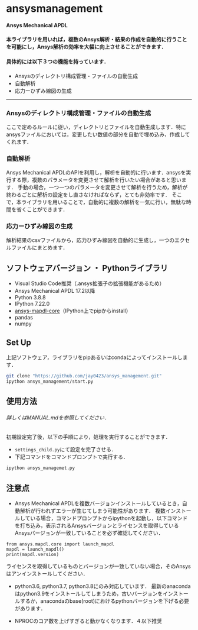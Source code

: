 # ansysmanagement

#### Ansys Mechanical APDL
#### 本ライブラリを用いれば，複数のAnsys解析・結果の作成を自動的に行うことを可能にし，Ansys解析の効率を大幅に向上させることができます．
#### 具体的には以下３つの機能を持っています．
  - Ansysのディレクトリ構成管理・ファイルの自動生成
  - 自動解析
  - 応力ーひずみ線図の生成

---

### Ansysのディレクトリ構成管理・ファイルの自動生成
  ここで定めるルールに従い，ディレクトリとファイルを自動生成します．特にansysファイルにおいては，変更したい数値の部分を自動で埋め込み，作成してくれます．


### 自動解析
  Ansys Mechanical APDLのAPIを利用し，解析を自動的に行います．ansysを実行する際，複数のパラメータを変更させて解析を行いたい場合があると思います．
  手動の場合，一つ一つのパラメータを変更させて解析を行うため，解析が終わるごとに解析の設定をし直さなければならず，とても非効率です．
  そこで，本ライブラリを用いることで，自動的に複数の解析を一気に行い，無駄な時間を省くことができます．


### 応力ーひずみ線図の生成
  解析結果のcsvファイルから，応力ひずみ線図を自動的に生成し，一つのエクセルファイルにまとめます．


## ソフトウェアバージョン ・ Pythonライブラリ
  - Visual Studio Code推奨（.ansys拡張子の拡張機能があるため）
  - Ansys Mechanical APDL 17.2以降
  - Python 3.8.8
  - IPython 7.22.0
  - [ansys-mapdl-core](https://mapdldocs.pyansys.com/getting_started/running_mapdl.html)（IPython上でpipからinstall）
  - pandas
  - numpy


## Set Up
上記ソフトウェア，ライブラリをpipあるいはcondaによってインストールします．
```bash
git clone "https://github.com/jay0423/ansys_management.git"
ipython ansys_management/start.py
```


## 使用方法
###### 詳しくはMANUAL.mdを参照してください．
初期設定完了後，以下の手順により，処理を実行することができます．
  - ```settings_child.py```にて設定を完了させる．
  - 下記コマンドをコマンドプロンプトで実行する．
```bash
ipython ansys_managemet.py
```


## 注意点
- Ansys Mechanical APDLを複数バージョンインストールしているとき，自動解析が行われずエラーが生じてしまう可能性があります．
複数インストールしている場合，コマンドプロンプトからipythonを起動し，以下コマンドを打ち込み，表示されるAnsysバージョンとライセンスを取得しているAnsysバージョンが一致していることを必ず確認してください．

```ipython
from ansys.mapdl.core import launch_mapdl
mapdl = launch_mapdl()
print(mapdl.version)
```

ライセンスを取得しているものとバージョンが一致していない場合，そのAnsysはアンインストールしてください．

- python3.6, python3.7, python3.8にのみ対応しています．
最新のanacondaはpython3.9をインストールしてしまうため，古いバージョンをインストールするか，anacondaのbase(root)におけるpythonバージョンを下げる必要があります．

- NPROCのコア数を上げすぎると動かなくなります．４以下推奨

